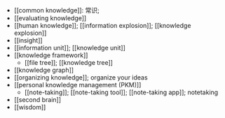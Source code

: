 - [[common knowledge]]: 常识;
- [[evaluating knowledge]]
- [[human knowledge]]; [[information explosion]]; [[knowledge explosion]]
- [[insight]]
- [[information unit]]; [[knowledge unit]]
- [[knowledge framework]]
    - [[file tree]]; [[knowledge tree]]
- [[knowledge graph]]
- [[organizing knowledge]]; organize your ideas
- [[personal knowledge management (PKM)]]
    - [[note-taking]]; [[note-taking tool]]; [[note-taking app]]; notetaking
- [[second brain]]
- [[wisdom]]
